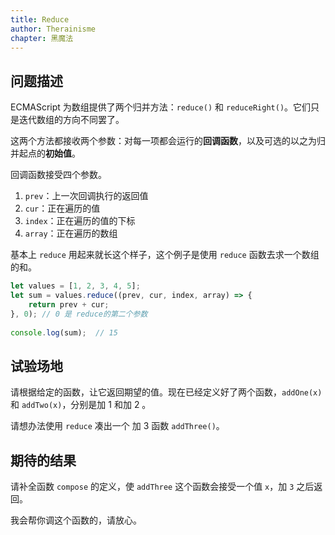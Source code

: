 ```yaml
---
title: Reduce
author: Therainisme
chapter: 黑魔法
---
```


## 问题描述

ECMAScript 为数组提供了两个归并方法：`reduce()` 和 `reduceRight()`。它们只是迭代数组的方向不同罢了。

这两个方法都接收两个参数：对每一项都会运行的**回调函数**，以及可选的以之为归并起点的**初始值**。

回调函数接受四个参数。

1. `prev`：上一次回调执行的返回值
2. `cur`：正在遍历的值
3. `index`：正在遍历的值的下标
4. `array`：正在遍历的数组

基本上 `reduce` 用起来就长这个样子，这个例子是使用 `reduce` 函数去求一个数组的和。

```js
let values = [1, 2, 3, 4, 5]; 
let sum = values.reduce((prev, cur, index, array) => {
    return prev + cur;
}, 0); // 0 是 reduce的第二个参数
 
console.log(sum);  // 15
```

## 试验场地

请根据给定的函数，让它返回期望的值。现在已经定义好了两个函数，`addOne(x)` 和 `addTwo(x)`，分别是加 1 和加 2 。

请想办法使用 `reduce` 凑出一个 加 3 函数 `addThree()`。

## 期待的结果

请补全函数 `compose` 的定义，使 `addThree` 这个函数会接受一个值 `x`，加 `3` 之后返回。

我会帮你调这个函数的，请放心。


<script template>
function addOne(x) {
    return x + 1;
}
function addTwo(x) {
    return x + 2;
}

function compose(...callbacks){
    //todo
}

const addThree = compose(addOne, addTwo);
</script>

<script test>
let testFuncArray = [
    [2, 5],
    [5, 8],
    [10, 13]
];

for (const [input, output] of testFuncArray) {
    if (env('addThree')(input) !== output) return 
    false;
}
return true;
</script>

<script answer>
function addOne(x) {
    return x + 1;
}
function addTwo(x) {
    return x + 2;
}

function compose(...callbacks){
    return (x) => {
        return Array.of(...callbacks).reduce((pre, callback) => {
            return callback(pre);
        }, x);
    }
}

const addThree = compose(addOne, addTwo);
</script>